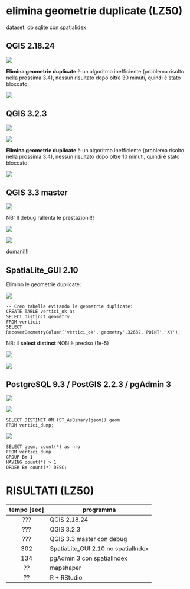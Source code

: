 # elimina geometrie duplicate (LZ50)

dataset: db sqlite con spatialidex

## QGIS 2.18.24

![](../img/qgis21824_info.png)

**Elimina geometrie duplicate** è un algoritmo inefficiente (problema risolto nella prossima 3.4), nessun risultato dopo oltre 30 minuti, quindi è stato bloccato:

![](../img/estrai_vertici/qgis21824_03.png)

## QGIS 3.2.3

![](../img/qgis323_info.png)

![](../img/estrai_vertici/qgis323_03.png)

**Elimina geometrie duplicate** è un algoritmo inefficiente (problema risolto nella prossima 3.4), nessun risultato dopo oltre 10 minuti, quindi è stato bloccato:

![](../img/estrai_vertici/qgis323_04.png)

## QGIS 3.3 master

![](../img/qgis33_master_info.png)

NB: Il debug rallenta le prestazioni!!!

![](../img/estrai_vertici/qgis33master_03.png)

![](../img/estrai_vertici/qgis33master_04.png)

domani!!!

## SpatiaLite_GUI 2.10

Elimino le geometrie duplicate:

![](../img/spatialite_gui_210_info.png)

```
-- Creo tabella evitando le geometrie duplicate:
CREATE TABLE vertici_ok as 
SELECT distinct geometry
FROM vertici;
SELECT RecoverGeometryColumn('vertici_ok','geometry',32632,'POINT','XY');
```
NB: il **select distinct** NON è preciso (1e-5)

![](../img/estrai_vertici/spatialite_gui_210_04.png)

![](../img/estrai_vertici/spatialite_gui_210_02.png)

## PostgreSQL 9.3 / PostGIS 2.2.3 / pgAdmin 3

![](../img/pgAmin3_info.png)

![](../img/estrai_vertici/pgAmin3_02.png)

```
SELECT DISTINCT ON (ST_AsBinary(geom)) geom 
FROM vertici_dump;
```

![](../img/estrai_vertici/pgAmin3_03.png)

```
SELECT geom, count(*) as nro
FROM vertici_dump
GROUP BY 1
HAVING count(*) > 1
ORDER BY count(*) DESC;
```

# RISULTATI (LZ50)

tempo [sec]|programma
:---------:|---------
???|QGIS 2.18.24
???|QGIS 3.2.3
???|QGIS 3.3 master con debug
302| SpatiaLite_GUI 2.10 no spatialIndex
134|pgAdmin 3 con spatialIndex
??|mapshaper
??|R + RStudio